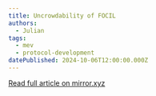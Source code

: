 ```yaml
---
title: Uncrowdability of FOCIL
authors:
  - Julian
tags:
  - mev
  - protocol-development
datePublished: 2024-10-06T12:00:00.000Z
---
```


[Read full article on mirror.xyz](https://mirror.xyz/julianma.eth/Gnd8N1IsoHuGHRisp6nCldlt72ZacoXUA-O76qQN3mc)
